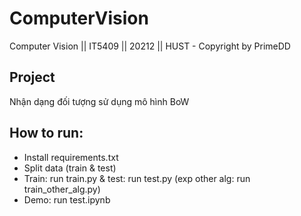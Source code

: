 # ComputerVision

Computer Vision || IT5409 || 20212 || HUST - Copyright by PrimeDD

## Project

Nhận dạng đối tượng sử dụng mô hình BoW

## How to run:

- Install requirements.txt
- Split data (train & test)
- Train: run train.py & test: run test.py (exp other alg: run train_other_alg.py)
- Demo: run test.ipynb
